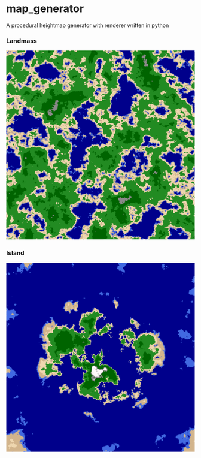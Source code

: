 # map_generator
A procedural heightmap generator with renderer written in python

### Landmass
![Test Image 1](full.png)

### Island
![Test Image 1](island.png)
